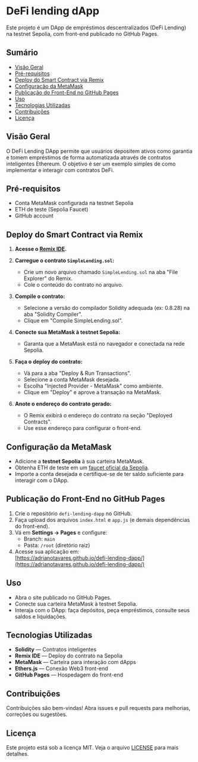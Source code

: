 # DeFi lending dApp

Este projeto é um DApp de empréstimos descentralizados (DeFi Lending) na testnet Sepolia, com front-end publicado no GitHub Pages.

## Sumário

- [Visão Geral](#visão-geral)
- [Pré-requisitos](#pré-requisitos)
- [Deploy do Smart Contract via Remix](#deploy-do-smart-contract-via-remix)
- [Configuração da MetaMask](#configuração-da-metamask)
- [Publicação do Front-End no GitHub Pages](#publicação-do-front-end-no-github-pages)
- [Uso](#uso)
- [Tecnologias Utilizadas](#tecnologias-utilizadas)
- [Contribuições](#contribuições)
- [Licença](#licença)

## Visão Geral

O DeFi Lending DApp permite que usuários depositem ativos como garantia e tomem empréstimos de forma automatizada através de contratos inteligentes Ethereum. O objetivo é ser um exemplo simples de como implementar e interagir com contratos DeFi.

## Pré-requisitos

- Conta MetaMask configurada na testnet Sepolia
- ETH de teste (Sepolia Faucet)
- GitHub account

## Deploy do Smart Contract via Remix

1. **Acesse o [Remix IDE](https://remix.ethereum.org/).**

2. **Carregue o contrato `SimpleLending.sol`:**
   - Crie um novo arquivo chamado `SimpleLending.sol` na aba "File Explorer" do Remix.
   - Cole o conteúdo do contrato no arquivo.

3. **Compile o contrato:**
   - Selecione a versão do compilador Solidity adequada (ex: 0.8.28) na aba "Solidity Compiler".
   - Clique em "Compile SimpleLending.sol".

4. **Conecte sua MetaMask à testnet Sepolia:**
   - Garanta que a MetaMask está no navegador e conectada na rede Sepolia.

5. **Faça o deploy do contrato:**
   - Vá para a aba "Deploy & Run Transactions".
   - Selecione a conta MetaMask desejada.
   - Escolha "Injected Provider - MetaMask" como ambiente.
   - Clique em "Deploy" e aprove a transação na MetaMask.

6. **Anote o endereço do contrato gerado:**  
   - O Remix exibirá o endereço do contrato na seção "Deployed Contracts".
   - Use esse endereço para configurar o front-end.

## Configuração da MetaMask

- Adicione a **testnet Sepolia** à sua carteira MetaMask.
- Obtenha ETH de teste em um [faucet oficial da Sepolia](https://sepoliafaucet.com/).
- Importe a conta desejada e certifique-se de ter saldo suficiente para interagir com o DApp.

## Publicação do Front-End no GitHub Pages

1. Crie o repositório `defi-lending-dapp` no GitHub.
2. Faça upload dos arquivos `index.html` e `app.js` (e demais dependências do front-end).
3. Vá em **Settings → Pages** e configure:
   - Branch: `main`
   - Pasta: `/root` (diretório raiz)
4. Acesse sua aplicação em:  
   [https://adrianotavares.github.io/defi-lending-dapp/](https://adrianotavares.github.io/defi-lending-dapp/)

## Uso

- Abra o site publicado no GitHub Pages.
- Conecte sua carteira MetaMask à testnet Sepolia.
- Interaja com o DApp: faça depósitos, peça empréstimos, consulte seus saldos e liquidações.

## Tecnologias Utilizadas

- **Solidity** — Contratos inteligentes
- **Remix IDE** — Deploy do contrato na Sepolia
- **MetaMask** — Carteira para interação com dApps
- **Ethers.js** — Conexão Web3 front-end
- **GitHub Pages** — Hospedagem do front-end

## Contribuições

Contribuições são bem-vindas! Abra issues e pull requests para melhorias, correções ou sugestões.

## Licença

Este projeto está sob a licença MIT. Veja o arquivo [LICENSE](LICENSE) para mais detalhes.
